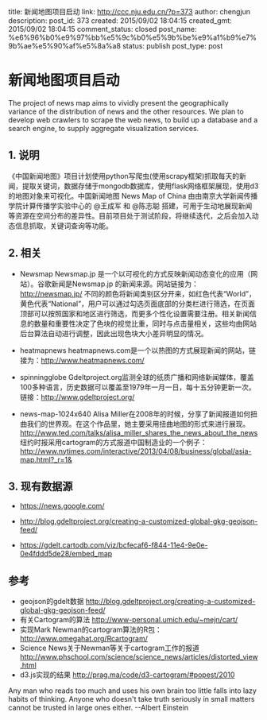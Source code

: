 title: 新闻地图项目启动
link: http://ccc.nju.edu.cn/?p=373
author: chengjun
description: 
post_id: 373
created: 2015/09/02 18:04:15
created_gmt: 2015/09/02 18:04:15
comment_status: closed
post_name: %e6%96%b0%e9%97%bb%e5%9c%b0%e5%9b%be%e9%a1%b9%e7%9b%ae%e5%90%af%e5%8a%a8
status: publish
post_type: post

# 新闻地图项目启动

The project of news map aims to vividly present the geographically variance of the distribution of news and the other resources. We plan to develop web crawlers to scrape the web news, to build up a database and a search engine, to supply aggregate visualization services.

## 1. 说明

《中国新闻地图》项目计划使用python写爬虫(使用scrapy框架)抓取每天的新闻，提取关键词，数据存储于mongodb数据库，使用flask网络框架展现，使用d3的地图对象来可视化。中国新闻地图 News Map of China 由由南京大学新闻传播学院计算传播学实验中心的 @王成军 和 @陈志聪 搭建，可用于生动地展现新闻等资源在空间分布的差异性。目前项目处于测试阶段，将继续迭代，之后会加入动态信息抓取，关键词查询等功能。

## 2. 相关

  * Newsmap Newsmap.jp 是一个以可视化的方式反映新闻动态变化的应用（网站）。谷歌新闻是Newsmap.jp 的新闻来源。网站链接为：http://newsmap.jp/ 不同的颜色将新闻类别区分开来，如红色代表“World”，黄色代表“National”，用户可以通过勾选页面底部的分类栏进行筛选，在页面顶部可以按照国家和地区进行筛选，而更多个性化设置需要注册。相关新闻信息的数量和重要性决定了色块的视觉比重，同时与点击量相关，这些均由网站后台算法自动进行调整，因此出现色块大小差异明显的情况。

  * heatmapnews heatmapnews.com是一个以热图的方式展现新闻的网站，链接为：http://www.heatmapnews.com/

  * spinningglobe Gdeltproject.org监测全球的纸质广播和网络新闻媒体，覆盖100多种语言，历史数据可以覆盖至1979年一月一日，每十五分钟更新一次。链接：http://www.gdeltproject.org/

  * news-map-1024x640 Alisa Miller在2008年的时候，分享了新闻报道如何扭曲我们的世界观。在这个作品里，她主要采用扭曲地图的形式来进行展现。http://www.ted.com/talks/alisa_miller_shares_the_news_about_the_news  
纽约时报采用cartogram的方式报道中国制造业的一个例子：http://www.nytimes.com/interactive/2013/04/08/business/global/asia-map.html?_r=1&

## 3. 现有数据源

  * https://news.google.com/

  * http://blog.gdeltproject.org/creating-a-customized-global-gkg-geojson-feed/

  * https://gdelt.cartodb.com/viz/bcfecaf6-f844-11e4-9e0e-0e4fddd5de28/embed_map

## 参考

  * geojson的gdelt数据 http://blog.gdeltproject.org/creating-a-customized-global-gkg-geojson-feed/
  * 有关Cartogram的算法 http://www-personal.umich.edu/~mejn/cart/
  * 实现Mark Newman的cartogram算法的R包： http://www.omegahat.org/Rcartogram/ 
  * Science News关于Newman等关于cartogram工作的报道 http://www.phschool.com/science/science_news/articles/distorted_view.html
  * d3.js实现的结果 http://prag.ma/code/d3-cartogram/#popest/2010

Any man who reads too much and uses his own brain too little falls into lazy habits of thinking. Anyone who doesn't take truth seriously in small matters cannot be trusted in large ones either. --Albert Einstein